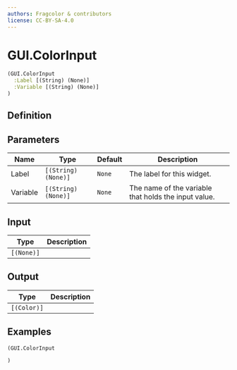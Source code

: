 ```yaml
---
authors: Fragcolor & contributors
license: CC-BY-SA-4.0
---
```



# GUI.ColorInput

```clojure
(GUI.ColorInput
  :Label [(String) (None)]
  :Variable [(String) (None)]
)
```


## Definition




## Parameters

| Name | Type | Default | Description |
|------|------|---------|-------------|
| Label | `[(String) (None)]` | `None` | The label for this widget. |
| Variable | `[(String) (None)]` | `None` | The name of the variable that holds the input value. |


## Input

| Type | Description |
|------|-------------|
| `[(None)]` |  |


## Output

| Type | Description |
|------|-------------|
| `[(Color)]` |  |


## Examples

```clojure
(GUI.ColorInput

)
```
